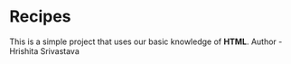 # Recipes
This is a simple project that uses our basic knowledge of <strong>HTML</strong>.
Author - Hrishita Srivastava